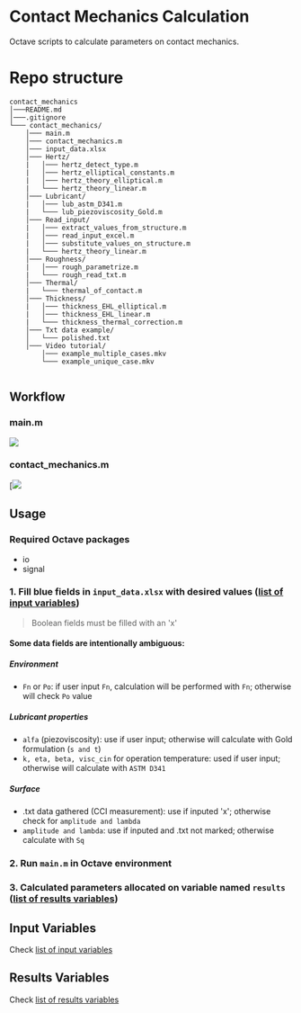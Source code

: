 # Contact Mechanics Calculation

Octave scripts to calculate parameters on  contact mechanics.

# Repo structure
```
contact_mechanics
│───README.md
│───.gitignore    
└─── contact_mechanics/
    │─── main.m
    │─── contact_mechanics.m
    │─── input_data.xlsx
    │─── Hertz/
    |   │─── hertz_detect_type.m
    |   │─── hertz_elliptical_constants.m
    |   │─── hertz_theory_elliptical.m
    |   └─── hertz_theory_linear.m
    │─── Lubricant/
    |   │─── lub_astm_D341.m
    |   └─── lub_piezoviscosity_Gold.m
    │─── Read_input/
    |   │─── extract_values_from_structure.m
    |   │─── read_input_excel.m
    |   │─── substitute_values_on_structure.m
    |   └─── hertz_theory_linear.m
    │─── Roughness/
    |   │─── rough_parametrize.m
    |   └─── rough_read_txt.m
    │─── Thermal/
    |   └─── thermal_of_contact.m
    │─── Thickness/
    |   │─── thickness_EHL_elliptical.m
    |   │─── thickness_EHL_linear.m
    |   └─── thickness_thermal_correction.m
    │─── Txt data example/
    │   └─── polished.txt
    │─── Video tutorial/
        │─── example_multiple_cases.mkv
        └─── example_unique_case.mkv
    
```

## Workflow

### main.m
[![](https://mermaid.ink/img/eyJjb2RlIjoiZ3JhcGggVERcbiAgICBBW21haW4ubV0gLS0-IEIocmVhZF9pbnB1dF9leGNlbC5tKVxuICAgIEIgLS0-IEN7SGFzIC50eHQgZGF0YT99XG4gICAgQyAtLT58WWVzfCBEW3JvdWdoX3JlYWRfdHh0Lm1dXG4gICAgRCAtLT4gRXtJcyBtdWx0aXBsZSBmaWxlP31cbiAgICBDIC0tPnxOb3xFXG4gICAgRSAtLT58WWVzfCBGW3N1YnN0aXR1dGVfdmFsdWVzX29uX3N0cnVjdHVyZS5tXVxuICAgIEYgLS0-IEdbW2NvbnRhY3RfbWVjaGFuaWNzLm1dXVxuICAgIEUgLS0-fE5vfEhbW2NvbnRhY3RfbWVjaGFuaWNzLm1dXVxuICAgIEcgLS0-IElbZXh0cmFjdF92YWx1ZXNfZnJvbV9zdHJ1Y3R1cmUubV1cbiAgICBJIC0tPiBKW3Bsb3QgcmVzdWx0c11cbiAgICAgICAgICAgICIsIm1lcm1haWQiOnsidGhlbWUiOiJkZWZhdWx0In0sInVwZGF0ZUVkaXRvciI6ZmFsc2V9)](https://mermaid-js.github.io/mermaid-live-editor/#/edit/eyJjb2RlIjoiZ3JhcGggVERcbiAgICBBW21haW4ubV0gLS0-IEIocmVhZF9pbnB1dF9leGNlbC5tKVxuICAgIEIgLS0-IEN7SGFzIC50eHQgZGF0YT99XG4gICAgQyAtLT58WWVzfCBEW3JvdWdoX3JlYWRfdHh0Lm1dXG4gICAgRCAtLT4gRXtJcyBtdWx0aXBsZSBmaWxlP31cbiAgICBDIC0tPnxOb3xFXG4gICAgRSAtLT58WWVzfCBGW3N1YnN0aXR1dGVfdmFsdWVzX29uX3N0cnVjdHVyZS5tXVxuICAgIEYgLS0-IEdbW2NvbnRhY3RfbWVjaGFuaWNzLm1dXVxuICAgIEUgLS0-fE5vfEhbW2NvbnRhY3RfbWVjaGFuaWNzLm1dXVxuICAgIEcgLS0-IElbZXh0cmFjdF92YWx1ZXNfZnJvbV9zdHJ1Y3R1cmUubV1cbiAgICBJIC0tPiBKW3Bsb3QgcmVzdWx0c11cbiAgICAgICAgICAgICIsIm1lcm1haWQiOnsidGhlbWUiOiJkZWZhdWx0In0sInVwZGF0ZUVkaXRvciI6ZmFsc2V9)

### contact_mechanics.m
[![]([![](https://mermaid.ink/img/eyJjb2RlIjoiZ3JhcGggVERcbiAgICBBW2NvbnRhY3RfbWVjaGFuaWNzLm1dIC0tPiBCe2hlcnR6X2RldGVjdF90eXBlLm19XG4gICAgQi0tPnxMaW5lYXJ8Q1toZXJ0el90aGVvcnlfbGluZWFyLm1dXG4gICAgQi0tPnxFbGxpcHRpY2FsfERbaGVydHpfdGhlb3J5X2VsbGlwdGljYWwubV1cbiAgICBDLS0-RVtDYWxjdWxhdGUgY2luZW1hdGljc11cbiAgICBELS0-RVxuICAgIEUtLT5Ge0x1YnJpY2FudCBkYXRhIHR5cGV9XG4gICAgRi0tPnxhLCBldGEwLCAuLi58R1tsdWJfYXN0bV9EMzQxLm1dXG4gICAgRyAtLT4gSFtsdWJfcGllem92aXNjb3NpdHlfR29sZC5tXS0tPklbcm91Z2hfcGFyYW1ldHJpemUubV1cbiAgICBGLS0-fGssIGV0YSwgYWxmYSwgLi4ufElbcm91Z2hfcGFyYW1ldHJpemUubV1cbiAgICBJLS0-SltDYWxjdWxhdGUgZnJpY3Rpb25dIC0tPiBLe2hlcnR6X2RldGVjdF90eXBlLm19XG4gICAgSy0tPnxMaW5lYXJ8TFt0aGlja25lc3NfRUhMX2xpbmVhci5tXVxuICAgIEstLT58RWxsaXB0aWNhbHxNW3RoaWNrbmVzc19FSExfZWxsaXB0aWNhbC5tXVxuICAgIEwtLT5OW3RoaWNrbmVzc190aGVybWFsX2NvcnJlY3Rpb24ubV1cbiAgICBNLS0-TlxuICAgIE4tLT5PW3RoZXJtYWxfb2ZfY29udGFjdC5tXVxuXG5cbiAgICAgICAgIiwibWVybWFpZCI6e30sInVwZGF0ZUVkaXRvciI6ZmFsc2V9)](https://mermaid-js.github.io/mermaid-live-editor/#/edit/eyJjb2RlIjoiZ3JhcGggVERcbiAgICBBW2NvbnRhY3RfbWVjaGFuaWNzLm1dIC0tPiBCe2hlcnR6X2RldGVjdF90eXBlLm19XG4gICAgQi0tPnxMaW5lYXJ8Q1toZXJ0el90aGVvcnlfbGluZWFyLm1dXG4gICAgQi0tPnxFbGxpcHRpY2FsfERbaGVydHpfdGhlb3J5X2VsbGlwdGljYWwubV1cbiAgICBDLS0-RVtDYWxjdWxhdGUgY2luZW1hdGljc11cbiAgICBELS0-RVxuICAgIEUtLT5Ge0x1YnJpY2FudCBkYXRhIHR5cGV9XG4gICAgRi0tPnxhLCBldGEwLCAuLi58R1tsdWJfYXN0bV9EMzQxLm1dXG4gICAgRyAtLT4gSFtsdWJfcGllem92aXNjb3NpdHlfR29sZC5tXS0tPklbcm91Z2hfcGFyYW1ldHJpemUubV1cbiAgICBGLS0-fGssIGV0YSwgYWxmYSwgLi4ufElbcm91Z2hfcGFyYW1ldHJpemUubV1cbiAgICBJLS0-SltDYWxjdWxhdGUgZnJpY3Rpb25dIC0tPiBLe2hlcnR6X2RldGVjdF90eXBlLm19XG4gICAgSy0tPnxMaW5lYXJ8TFt0aGlja25lc3NfRUhMX2xpbmVhci5tXVxuICAgIEstLT58RWxsaXB0aWNhbHxNW3RoaWNrbmVzc19FSExfZWxsaXB0aWNhbC5tXVxuICAgIEwtLT5OW3RoaWNrbmVzc190aGVybWFsX2NvcnJlY3Rpb24ubV1cbiAgICBNLS0-TlxuICAgIE4tLT5PW3RoZXJtYWxfb2ZfY29udGFjdC5tXVxuXG5cbiAgICAgICAgIiwibWVybWFpZCI6e30sInVwZGF0ZUVkaXRvciI6ZmFsc2V9))


## Usage

   ### Required Octave packages
   - io
   - signal

### 1. Fill blue fields in `input_data.xlsx` with desired values ([list of input variables](Input_variables.md)) ###

> Boolean fields must be filled with an 'x'

#### Some data fields are intentionally ambiguous:
##### Environment
- `Fn` or `Po`: if user input `Fn`, calculation will be performed with `Fn`; otherwise will check `Po` value
##### Lubricant properties
- `alfa` (piezoviscosity): use if user input; otherwise will calculate with Gold formulation (`s and t`)
- `k, eta, beta, visc_cin` for operation temperature: used if user input; otherwise will calculate with `ASTM D341`
##### Surface
- .txt data gathered (CCI measurement): use if inputed 'x'; otherwise check for `amplitude and lambda`
- `amplitude and lambda`: use if inputed and .txt not marked; otherwise calculate with `Sq`

### 2. Run `main.m` in Octave environment ###
### 3. Calculated parameters allocated on variable named `results` ([list of results variables](Results_variables.md)) ###

## Input Variables
Check [list of input variables](Input_variables.md)

## Results Variables
Check [list of results variables](Results_variables.md)

